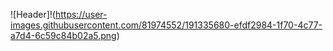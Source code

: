 ![Header]!(https://user-images.githubusercontent.com/81974552/191335680-efdf2984-1f70-4c77-a7d4-6c59c84b02a5.png)
